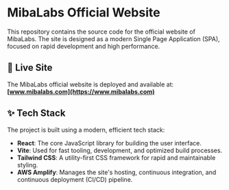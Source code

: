 # MibaLabs Official Website

This repository contains the source code for the official website of MibaLabs. The site is designed as a modern Single Page Application (SPA), focused on rapid development and high performance.

## 🔗 Live Site

The MibaLabs official website is deployed and available at:
**[www.mibalabs.com](https://www.mibalabs.com)**

## ✨ Tech Stack

The project is built using a modern, efficient tech stack:

* **React**: The core JavaScript library for building the user interface.
* **Vite**: Used for fast tooling, development, and optimized build processes.
* **Tailwind CSS**: A utility-first CSS framework for rapid and maintainable styling.
* **AWS Amplify**: Manages the site's hosting, continuous integration, and continuous deployment (CI/CD) pipeline.